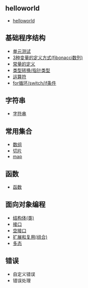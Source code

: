 ## helloworld
* [helloworld](https://github.com/sinkhaha/goBasicLearning/tree/master/go_helloworld)
## 基础程序结构
* [单元测试](https://github.com/sinkhaha/goBasicLearning/blob/master/go_learning/basics/test/first_test.go)
* [3种变量的定义方式(fibonacci数列)](https://github.com/sinkhaha/goBasicLearning/blob/master/go_learning/basics/fib/fib_test.go)
* [常量的定义](https://github.com/sinkhaha/goBasicLearning/blob/master/go_learning/basics/const/const_test.go)
* [类型转换/指针类型](https://github.com/sinkhaha/goBasicLearning/blob/master/go_learning/basics/type/type_test.go)
* [运算符](https://github.com/sinkhaha/goBasicLearning/blob/master/go_learning/basics/operator/operator_test.go)
* [for循环/switch/if条件](https://github.com/sinkhaha/goBasicLearning/blob/master/go_learning/basics/loop/loop_test.go)
## 字符串
* [字符串](https://github.com/sinkhaha/goBasicLearning/blob/master/go_learning/string-test/string/string_test.go)
## 常用集合
* [数组](https://github.com/sinkhaha/goBasicLearning/blob/master/go_learning/collection/array/array_test.go)
* [切片](https://github.com/sinkhaha/goBasicLearning/blob/master/go_learning/collection/slice/slice_test.go)
* [map](https://github.com/sinkhaha/goBasicLearning/tree/master/go_learning/collection/map)
## 函数
* [函数](https://github.com/sinkhaha/goBasicLearning/blob/master/go_learning/func/func_test.go)
## 面向对象编程
* [结构体(类)](https://github.com/sinkhaha/goBasicLearning/blob/master/go_learning/object-program/encapsulation/encap_test.go)
* [接口](https://github.com/sinkhaha/goBasicLearning/blob/master/go_learning/object-program/interface/interface_test.go)
* [空接口](https://github.com/sinkhaha/goBasicLearning/blob/master/go_learning/object-program/empty_interface/empty_interface_test.go)
* [扩展和复用(组合)](https://github.com/sinkhaha/goBasicLearning/blob/master/go_learning/object-program/extendsion/extendsion_test.go)
* [多态](https://github.com/sinkhaha/goBasicLearning/blob/master/go_learning/object-program/duotai/duotai_test.go)

## 错误
* 自定义错误
* 错误处理

